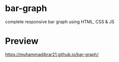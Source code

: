 # bar-graph
 complete responsive bar graph using HTML, CSS & JS
# Preview
https://muhammadibrar21.github.io/bar-graph/
